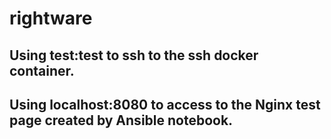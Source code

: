 # rightware
## Using test:test to ssh to the ssh docker container.
## Using localhost:8080 to access to the Nginx test page created by Ansible notebook.
